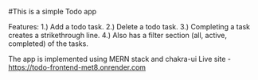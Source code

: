 #This is a simple Todo app 

Features: 
  1.) Add a todo task.
  2.) Delete a todo task.
  3.) Completing a task creates a strikethrough line.
  4.) Also has a filter section (all, active, completed) of the tasks.

The app is implemented using MERN stack and chakra-ui
Live site - https://todo-frontend-met8.onrender.com
